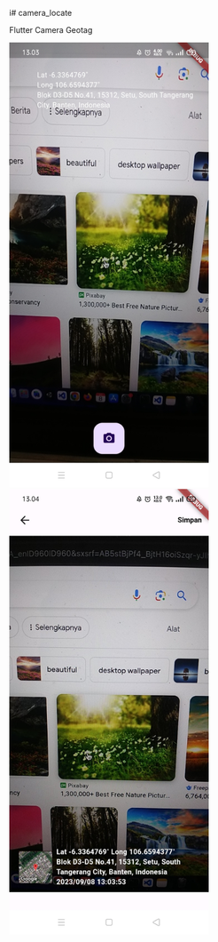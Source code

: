 i# camera_locate

Flutter Camera Geotag



<img src="https://raw.githubusercontent.com/Hendriyawan/camera_geotag/master/ss1.jpg" width="360"/>
<img src="https://raw.githubusercontent.com/Hendriyawan/camera_geotag/master/ss2.jpg" width="360"/>

